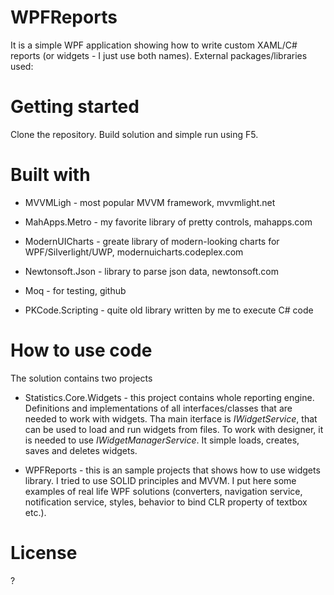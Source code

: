 # WPFReports
It is a simple WPF application showing how to write custom XAML/C# reports (or widgets - I just use both names). External packages/libraries used:


# Getting started
Clone the repository. Build solution and simple run using F5.


# Built with
* MVVMLigh - most popular MVVM framework, mvvmlight.net

* MahApps.Metro - my favorite library of pretty controls, mahapps.com

* ModernUICharts - greate library of modern-looking charts for WPF/Silverlight/UWP, modernuicharts.codeplex.com

* Newtonsoft.Json - library to parse json data, newtonsoft.com

* Moq - for testing, github

* PKCode.Scripting - quite old library written by me to execute C# code


# How to use code
The solution contains two projects

* Statistics.Core.Widgets - this project contains whole reporting engine. Definitions and implementations of all interfaces/classes that are needed to work with widgets. Tha main iterface is _IWidgetService_, that can be used to load and run widgets from files. To work with designer, it is needed to use _IWidgetManagerService_. It simple loads, creates, saves and deletes widgets.

* WPFReports - this is an sample projects that shows how to use widgets library. I tried to use SOLID principles and MVVM. I put here some examples of real life WPF solutions (converters, navigation service, notification service, styles, behavior to bind CLR property of textbox etc.).


# License
?
